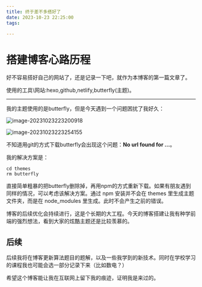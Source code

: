 ```yaml
---
title: 终于差不多搭好了
date: 2023-10-23 22:25:00
tags:

---
```


# 搭建博客心路历程

好不容易搭好自己的网站了，还是记录一下吧，就作为本博客的第一篇文章了。

使用的工具\网站:hexo,github,netlify,butterfly(主题)。

[搭建教程]: https://blog.cuijiacai.com/blog-building/
[美化教程]: https://butterfly.js.org/

---

我的主题使用的是butterfly，但是今天遇到一个问题困扰了我好久：

![image-20231023223200918](/Users/zhouzhou/blog/哈小周的博客/source/_posts/assets/image-20231023223200918.png)

![image-20231023223254155](/Users/zhouzhou/blog/哈小周的博客/source/_posts/assets/image-20231023223254155.png)

不知道用git的方式下载butterfly会出现这个问题：**No url found for …**。

我的解决方案是：

```
cd themes
rm butterfly
```

直接简单粗暴的把butterfly删除掉，再用npm的方式重新下载。如果有朋友遇到同样的情况，可以考虑该解决方案。通过 npm 安装并不会在 themes 里生成主题文件夹，而是在 node_modules 里生成。此时不会产生之前的错误。

博客的后续优化会持续进行，这是个长期的大工程。今天的博客搭建让我有种学前端的强烈想法，看到大家的炫酷主题还是比较羡慕的。



## 后续

后续我将在博客更新算法题目的题解，以及一些我学到的新技术。同时在学校学习的课程我也可能会选一部分记录下来（比如数电？）

希望这个博客能让我在互联网上留下我的痕迹，证明我是来过的。
